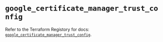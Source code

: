 # `google_certificate_manager_trust_config`

Refer to the Terraform Registory for docs: [`google_certificate_manager_trust_config`](https://registry.terraform.io/providers/hashicorp/google/5.2.0/docs/resources/certificate_manager_trust_config).
